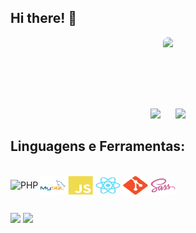 ## **Hi there!** 👋
<!--
Um software developer amante por tecnologia, buscando evoluir constantemente minhas habilidades em novas tecnologias, e desenvolver soluções que possam impactar positivamente a vida das pessoas.
## **Mais sobre mim:** -->
<div align="center">
  <a href="https://github.com/PabloRuanP" style="display:inline-block;">
    <img height="130em" src="https://github-readme-stats.vercel.app/api?username=PabloRuanP&show_icons=true&theme=github_dark&include_all_commits=true&count_private=true"/>
  </a>
  <img height="130em" style="border-radius:10px; display:inline-block;" src="https://miro.medium.com/max/680/0*7Q3yvSIv_t0ioJ-Z.gif"/>
  <a href="https://github.com/PabloRuanP" style="display:inline-block;">
    <img height="130em" src="https://github-readme-stats.vercel.app/api/top-langs/?username=PabloRuanP&layout=compact&theme=github_dark&hide_langs_below=1"/>
  </a>
</div>

## **Linguagens e Ferramentas:** 
  
<div style="display: inline_block"><br>
  <img align="center" alt="PHP" height="30" width="40"
    src="https://cdn.jsdelivr.net/gh/devicons/devicon/icons/php/php-plain.svg" title="PHP">
  <img align="center" alt="Pablo-MySQL" height="30" width="40" src="https://github.com/devicons/devicon/blob/master/icons/mysql/mysql-original-wordmark.svg">
  <img align="center" alt="Pablo-Js" height="30" width="40" src="https://raw.githubusercontent.com/devicons/devicon/master/icons/javascript/javascript-plain.svg">
  <img align="center" alt="Pablo-React" height="30" width="40" src="https://github.com/devicons/devicon/blob/master/icons/react/react-original.svg">
  <img align="center" alt="Pablo-Sass" height="30" width="40" src="https://github.com/devicons/devicon/blob/master/icons/git/git-original.svg">
  <img align="center" alt="Pablo-Sass" height="30" width="40" src="https://github.com/devicons/devicon/blob/master/icons/sass/sass-original.svg">
</div>

##

<p align="left">
  <a target="_blank" href="https://www.linkedin.com/in/pablo-ruan-a3ba50232/" alt="Linkedin">
  <img src="https://img.shields.io/badge/-LinkedIn-%230077B5?style=for-the-badge&logo=linkedin&logoColor=white" target="_blank"></a> 
 
   <a target="_blank" href="mailto:pablommoc@gmail.com" alt="Gmail">
  <img src="https://img.shields.io/badge/Gmail-D14836?style=for-the-badge&logo=gmail&logoColor=white"</a>
</p>
<br>
